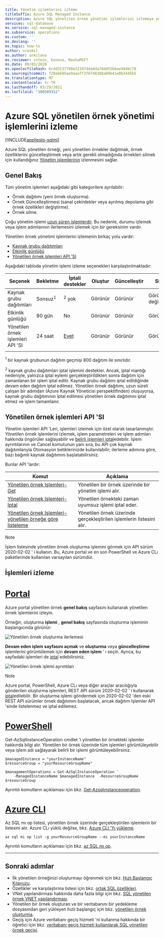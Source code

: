 ```yaml
---
title: Yönetim işlemlerini izleme
titleSuffix: Azure SQL Managed Instance
description: Azure SQL yönetilen örnek yönetimi işlemlerini izlemeye yönelik farklı yollar hakkında bilgi edinin.
services: sql-database
ms.service: sql-managed-instance
ms.subservice: operations
ms.custom: ''
ms.devlang: ''
ms.topic: how-to
author: urosmil
ms.author: urmilano
ms.reviewer: sstein, bonova, MashaMSFT
ms.date: 09/03/2020
ms.openlocfilehash: 6cdd3137798e221974dadda78dd55b6ae944bc78
ms.sourcegitcommit: f28ebb95ae9aaaff3f87d8388a09b41e0b3445b5
ms.translationtype: MT
ms.contentlocale: tr-TR
ms.lasthandoff: 03/29/2021
ms.locfileid: "100589352"
---
```

# <a name="monitoring-azure-sql-managed-instance-management-operations"></a>Azure SQL yönetilen örnek yönetimi işlemlerini izleme
[!INCLUDE[appliesto-sqlmi](../includes/appliesto-sqlmi.md)]

Azure SQL yönetilen örneği, yeni yönetilen örnekler dağıtmak, örnek özelliklerini güncelleştirmek veya artık gerekli olmadığında örnekleri silmek için kullandığınız [Yönetim işlemlerinin](management-operations-overview.md) izlenmesini sağlar. 

## <a name="overview"></a>Genel Bakış

Tüm yönetim işlemleri aşağıdaki gibi kategorilere ayrılabilir:

- Örnek dağıtımı (yeni örnek oluşturma).
- Örnek Güncelleştirmesi (sanal çekirdekler veya ayrılmış depolama gibi örnek özellikleri değiştirme).
- Örnek silme.

Çoğu yönetim işlemi [uzun süren işlemlerdir](management-operations-overview.md#duration). Bu nedenle, durumu izlemek veya işlem adımlarının ilerlemesini izlemek için bir gereksinim vardır. 

Yönetilen örnek yönetimi işlemlerini izlemenin birkaç yolu vardır:

- [Kaynak grubu dağıtımları](../../azure-resource-manager/templates/deployment-history.md)
- [Etkinlik günlüğü](../../azure-monitor/essentials/activity-log.md)
- [Yönetilen örnek işlemleri API 'SI](#managed-instance-operations-api)


Aşağıdaki tabloda yönetim işlemi izleme seçenekleri karşılaştırılmaktadır: 

| Seçenek | Bekletme | İptali destekler | Oluştur | Güncelleştir | Sil | İptal | Adımlar |
| --- | --- | --- | --- | --- | --- | --- | --- |
| Kaynak grubu dağıtımları | Sonsuz<sup>1</sup> | <sup>2</sup> yok | Görünür | Görünür | Görünür değil | Görünür | Görünür değil |
| Etkinlik günlüğü | 90 gün | No | Görünür | Görünür | Görünür | Görünür |  Görünür değil |
| Yönetilen örnek işlemleri API 'SI | 24 saat | [Evet](management-operations-cancel.md) | Görünür | Görünür | Görünür | Görünür | Görünür |
|  |  |  |  |  |  |  | |

<sup>1</sup> bir kaynak grubunun dağıtım geçmişi 800 dağıtım ile sınırlıdır.

<sup>2</sup> kaynak grubu dağıtımları iptal işlemini destekler. Ancak, iptal mantığı nedeniyle, yalnızca iptal eylemi gerçekleştirildikten sonra dağıtım için zamanlanan bir işlem iptal edilir. Kaynak grubu dağıtımı iptal edildiğinde devam eden dağıtım iptal edilmez. Yönetilen örnek dağıtımı, uzun süreli çalışan bir adımdan (Azure Kaynak Yöneticisi perspektifinden) oluşuyorsa, kaynak grubu dağıtımının iptal edilmesi yönetilen örnek dağıtımını iptal etmez ve işlem tamamlanır. 

## <a name="managed-instance-operations-api"></a>Yönetilen örnek işlemleri API 'SI

Yönetim işlemleri API 'Leri, işlemleri izlemek için özel olarak tasarlanmıştır. Yönetilen örnek işlemlerini izlemek, işlem parametreleri ve işlem adımları hakkında öngörüler sağlayabilir ve [belirli işlemleri iptal](management-operations-cancel.md)edebilir. İşlem ayrıntılarının ve Cancel komutunun yanı sıra, bu API çok kaynak dağıtımlarıyla Otomasyon betiklerinizde kullanılabilir; ilerleme adımına göre, bazı bağımlı kaynak dağıtımını başlatabilirsiniz.

Bunlar API 'lardır: 

| Komut | Açıklama |
| --- | --- |
|[Yönetilen örnek Işlemleri-Get](/rest/api/sql/managedinstanceoperations/get)|Yönetilen bir örnek üzerinde bir yönetim işlemi alır.|
|[Yönetilen örnek Işlemleri-Iptal](/rest/api/sql/managedinstanceoperations/cancel)|Yönetilen örnekteki zaman uyumsuz işlemi iptal eder.|
|[Yönetilen örnek Işlemleri-yönetilen örneğe göre listeleme](/rest/api/sql/managedinstanceoperations/listbymanagedinstance)|Yönetilen örnek üzerinde gerçekleştirilen işlemlerin listesini alır.|

> [!NOTE]
> İşlem listesinde yönetilen örnek oluşturma işlemini görmek için API sürüm 2020-02-02 ' i kullanın. Bu, Azure portal ve en son PowerShell ve Azure CLı paketlerinde kullanılan varsayılan sürümdür.

## <a name="monitor-operations"></a>İşlemleri izleme

# <a name="portal"></a>[Portal](#tab/azure-portal)

Azure portal yönetilen örnek **genel bakış** sayfasını kullanarak yönetilen örnek işlemlerini izleyin. 

Örneğin, oluşturma **işlemi** , **genel bakış** sayfasında oluşturma işleminin başlangıcında görünür: 

![Yönetilen örnek oluşturma ilerlemesi](./media/management-operations-monitor/monitoring-create-operation.png)

**Devam eden işlem sayfasını açmak** ve **oluşturma** veya **güncelleştirme** işlemlerini görüntülemek için **devam eden işlem** ' ı seçin. Ayrıca, bu sayfadaki işlemleri de [iptal](management-operations-cancel.md) edebilirsiniz.  

![Yönetilen örnek işlemi ayrıntıları](./media/management-operations-monitor/monitoring-operation-details.png)

> [!NOTE]
> Azure portal, PowerShell, Azure CLı veya diğer araçlar aracılığıyla gönderilen oluşturma işlemleri, REST API sürüm 2020-02-02 ' i kullanarak [iptal](management-operations-cancel.md)edilebilir. Bir oluşturma işlemi göndermek için 2020-02-02 'den eski REST API sürümler örnek dağıtımını başlatacak, ancak dağıtım Işlemler API 'sinde listelenmez ve iptal edilemez.

# <a name="powershell"></a>[PowerShell](#tab/azure-powershell)

Get-AzSqlInstanceOperation cmdlet 'i yönetilen bir örnekteki işlemler hakkında bilgi alır. Yönetilen bir örnek üzerinde tüm işlemleri görüntüleyebilir veya işlem adı sağlayarak belirli bir işlemi görüntüleyebilirsiniz.

```powershell-interactive
$managedInstance = "yourInstanceName"
$resourceGroup = "yourResourceGroupName"

$managementOperations = Get-AzSqlInstanceOperation `
    -ManagedInstanceName $managedInstance  -ResourceGroupName $resourceGroup
```

Ayrıntılı komutların açıklaması için bkz. [Get-Azsqlınstanceoperation](/powershell/module/az.sql/get-azsqlinstanceoperation).

# <a name="azure-cli"></a>[Azure CLI](#tab/azure-cli)

Az SQL mı op listesi, yönetilen örnek üzerinde gerçekleştirilen işlemlerin bir listesini alır. Azure CLı yüklü değilse, bkz. [Azure CLI 'Yı yükleme](/cli/azure/install-azure-cli).

```azurecli-interactive
az sql mi op list -g yourResourceGroupName --mi yourInstanceName 
```

Ayrıntılı komutların açıklaması için bkz. [az SQL mı op](/cli/azure/sql/mi/op).

---

## <a name="next-steps"></a>Sonraki adımlar

- İlk yönetilen örneğinizi oluşturmayı öğrenmek için bkz. [Hızlı Başlangıç Kılavuzu](instance-create-quickstart.md).
- Özellikler ve karşılaştırma listesi için bkz. [ortak SQL özellikleri](../database/features-comparison.md).
- VNet yapılandırması hakkında daha fazla bilgi için bkz. [SQL yönetilen örnek VNET yapılandırması](connectivity-architecture-overview.md).
- Yönetilen bir örnek oluşturan ve bir veritabanını bir yedekleme dosyasından geri yükleyen hızlı başlangıç için bkz. [yönetilen örnek oluşturma](instance-create-quickstart.md).
- Geçiş için Azure veritabanı geçiş hizmeti 'ni kullanma hakkında bir öğretici için bkz. [veritabanı geçiş hizmeti kullanılarak SQL yönetilen örnek geçişi](../../dms/tutorial-sql-server-to-managed-instance.md).